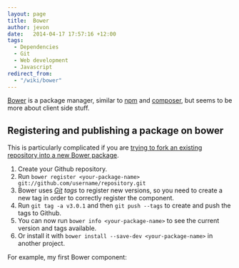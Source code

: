 ```yaml
---
layout: page
title:  Bower
author: jevon
date:   2014-04-17 17:57:16 +12:00
tags:
  - Dependencies
  - Git
  - Web development
  - Javascript
redirect_from:
  - "/wiki/bower"
---
```


[Bower](bower.md) is a package manager, similar to [npm](npm.md) and [composer](composer.md), but seems to be more about client side stuff.

## Registering and publishing a package on bower

This is particularly complicated if you are <a href="https://github.com/bower/bower/issues/135">trying to fork an existing repository into a new Bower package</a>.

1. Create your Github repository.
1. Run `bower register <your-package-name> git://github.com/username/repository.git`
1. Bower uses _[Git](git.md) tags_ to register new versions, so you need to create a new tag in order to correctly register the component.
1. Run `git tag -a v3.0.1` and then `git push --tags` to create and push the tags to Github.
1. You can now run `bower info <your-package-name>` to see the current version and tags available.
1. Or install it with `bower install --save-dev <your-package-name>` in another project.

For example, my first Bower component:
